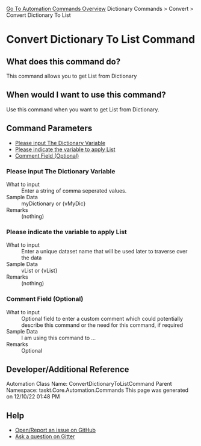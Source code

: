 <!--TITLE: Convert Dictionary To List Command -->
<!-- SUBTITLE: a command in the Dictionary Commands group. -->
[Go To Automation Commands Overview](/automation-commands.md)
Dictionary Commands &gt; Convert &gt; Convert Dictionary To List


# Convert Dictionary To List Command


## What does this command do?
This command allows you to get List from Dictionary


## When would I want to use this command?
Use this command when you want to get List from Dictionary.


## Command Parameters
- [Please input The Dictionary Variable](#param_0)
- [Please indicate the variable to apply List](#param_1)
- [Comment Field (Optional)](#param_2)


<a id="param_0"></a>
### Please input The Dictionary Variable


<dl>
<dt>What to input</dt><dd>Enter a string of comma seperated values.</dd>
<dt>Sample Data</dt><dd>myDictionary or {vMyDic}</dd>
<dt>Remarks</dt><dd>(nothing)</dd>
</dl>




<a id="param_1"></a>
### Please indicate the variable to apply List


<dl>
<dt>What to input</dt><dd>Enter a unique dataset name that will be used later to traverse over the data</dd>
<dt>Sample Data</dt><dd>vList or {vList}</dd>
<dt>Remarks</dt><dd>(nothing)</dd>
</dl>




<a id="param_2"></a>
### Comment Field (Optional)


<dl>
<dt>What to input</dt><dd>Optional field to enter a custom comment which could potentially describe this command or the need for this command, if required</dd>
<dt>Sample Data</dt><dd>I am using this command to ...</dd>
<dt>Remarks</dt><dd>Optional</dd>
</dl>




## Developer/Additional Reference
Automation Class Name: ConvertDictionaryToListCommand
Parent Namespace: taskt.Core.Automation.Commands
This page was generated on 12/10/22 01:48 PM


## Help
- [Open/Report an issue on GitHub](https://github.com/rcktrncn/taskt/issues/new)
- [Ask a question on Gitter](https://gitter.im/taskt-rpa/Lobby)
